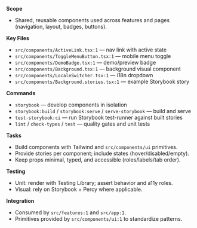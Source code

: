 **Scope**
- Shared, reusable components used across features and pages (navigation, layout, badges, buttons).

**Key Files**
- `src/components/ActiveLink.tsx:1` — nav link with active state
- `src/components/ToggleMenuButton.tsx:1` — mobile menu toggle
- `src/components/DemoBadge.tsx:1` — demo/preview badge
- `src/components/Background.tsx:1` — background visual component
- `src/components/LocaleSwitcher.tsx:1` — i18n dropdown
- `src/components/Background.stories.tsx:1` — example Storybook story

**Commands**
- `storybook` — develop components in isolation
- `storybook:build` / `storybook:serve` / `serve-storybook` — build and serve
- `test-storybook:ci` — run Storybook test-runner against built stories
- `lint` / `check-types` / `test` — quality gates and unit tests

**Tasks**
- Build components with Tailwind and `src/components/ui` primitives.
- Provide stories per component; include states (hover/disabled/empty).
- Keep props minimal, typed, and accessible (roles/labels/tab order).

**Testing**
- Unit: render with Testing Library; assert behavior and a11y roles.
- Visual: rely on Storybook + Percy where applicable.

**Integration**
- Consumed by `src/features:1` and `src/app:1`.
- Primitives provided by `src/components/ui:1` to standardize patterns.

